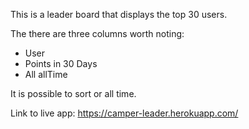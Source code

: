 This is a leader board that displays the top 30 users.

The there are three columns worth noting:

- User
- Points in 30 Days
- All allTime

It is possible to sort or all time.

Link to live app: https://camper-leader.herokuapp.com/


